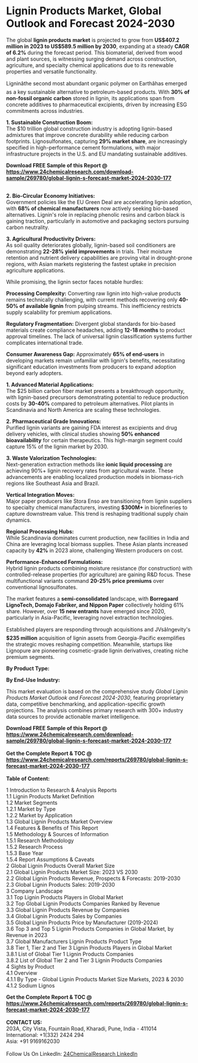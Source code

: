<h1>Lignin Products Market, Global Outlook and Forecast 2024-2030</h1><p>The global <strong>lignin products market</strong> is projected to grow from <strong>US$407.2 million in 2023 to US$589.5 million by 2030</strong>, expanding at a steady <strong>CAGR of 6.2%</strong> during the forecast period. This biomaterial, derived from wood and plant sources, is witnessing surging demand across construction, agriculture, and specialty chemical applications due to its renewable properties and versatile functionality.</p><p>Ligninâthe second most abundant organic polymer on Earthâhas emerged as a key sustainable alternative to petroleum-based products. With <strong>30% of non-fossil organic carbon</strong> stored in lignin, its applications span from concrete additives to pharmaceutical excipients, driven by increasing ESG commitments across industries.</p><p><strong>1. Sustainable Construction Boom:</strong><br>
The $10 trillion global construction industry is adopting lignin-based admixtures that improve concrete durability while reducing carbon footprints. Lignosulfonates, capturing <strong>29% market share</strong>, are increasingly specified in high-performance cement formulations, with major infrastructure projects in the U.S. and EU mandating sustainable additives.</p><div><b>Download FREE Sample of this Report @ 
            <a href="https://www.24chemicalresearch.com/download-sample/269780/global-lignin-s-forecast-market-2024-2030-177">
            https://www.24chemicalresearch.com/download-sample/269780/global-lignin-s-forecast-market-2024-2030-177</a></b></div><br><p><strong>2. Bio-Circular Economy Initiatives:</strong><br>
Government policies like the EU Green Deal are accelerating lignin adoption, with <strong>68% of chemical manufacturers</strong> now actively seeking bio-based alternatives. Lignin's role in replacing phenolic resins and carbon black is gaining traction, particularly in automotive and packaging sectors pursuing carbon neutrality.</p><p><strong>3. Agricultural Productivity Drivers:</strong><br>
As soil quality deteriorates globally, lignin-based soil conditioners are demonstrating <strong>22-28% yield improvements</strong> in trials. Their moisture retention and nutrient delivery capabilities are proving vital in drought-prone regions, with Asian markets registering the fastest uptake in precision agriculture applications.</p><p>While promising, the lignin sector faces notable hurdles:</p><p><strong>Processing Complexity:</strong> Converting raw lignin into high-value products remains technically challenging, with current methods recovering only <strong>40-50% of available lignin</strong> from pulping streams. This inefficiency restricts supply scalability for premium applications.</p><p><strong>Regulatory Fragmentation:</strong> Divergent global standards for bio-based materials create compliance headaches, adding <strong>12-18 months</strong> to product approval timelines. The lack of universal lignin classification systems further complicates international trade.</p><p><strong>Consumer Awareness Gap:</strong> Approximately <strong>65% of end-users</strong> in developing markets remain unfamiliar with lignin's benefits, necessitating significant education investments from producers to expand adoption beyond early adopters.</p><p><strong>1. Advanced Material Applications:</strong><br>
The $25 billion carbon fiber market presents a breakthrough opportunity, with lignin-based precursors demonstrating potential to reduce production costs by <strong>30-40%</strong> compared to petroleum alternatives. Pilot plants in Scandinavia and North America are scaling these technologies.</p><p><strong>2. Pharmaceutical Grade Innovations:</strong><br>
Purified lignin variants are gaining FDA interest as excipients and drug delivery vehicles, with clinical studies showing <strong>50% enhanced bioavailability</strong> for certain therapeutics. This high-margin segment could capture 15% of the lignin market by 2030.</p><p><strong>3. Waste Valorization Technologies:</strong><br>
Next-generation extraction methods like <strong>ionic liquid processing</strong> are achieving 90%+ lignin recovery rates from agricultural waste. These advancements are enabling localized production models in biomass-rich regions like Southeast Asia and Brazil.</p><p><strong>Vertical Integration Moves:</strong><br>
Major paper producers like Stora Enso are transitioning from lignin suppliers to specialty chemical manufacturers, investing <strong>$300M+</strong> in biorefineries to capture downstream value. This trend is reshaping traditional supply chain dynamics.</p><p><strong>Regional Processing Hubs:</strong><br>
While Scandinavia dominates current production, new facilities in India and China are leveraging local biomass supplies. These Asian plants increased capacity by <strong>42%</strong> in 2023 alone, challenging Western producers on cost.</p><p><strong>Performance-Enhanced Formulations:</strong><br>
Hybrid lignin products combining moisture resistance (for construction) with controlled-release properties (for agriculture) are gaining R&amp;D focus. These multifunctional variants command <strong>20-25% price premiums</strong> over conventional lignosulfonates.</p><p>The market features a <strong>semi-consolidated</strong> landscape, with <strong>Borregaard LignoTech, Domajo Fabriker, and Nippon Paper</strong> collectively holding 61% share. However, over <strong>15 new entrants</strong> have emerged since 2020, particularly in Asia-Pacific, leveraging novel extraction technologies.</p><p>Established players are responding through acquisitions and JVsâIngevity's <strong>$235 million</strong> acquisition of lignin assets from Georgia-Pacific exemplifies the strategic moves reshaping competition. Meanwhile, startups like Lignopure are pioneering cosmetic-grade lignin derivatives, creating niche premium segments.</p><p><strong>By Product Type:</strong></p><p><strong>By End-Use Industry:</strong></p><p>This market evaluation is based on the comprehensive study <em>Global Lignin Products Market Outlook and Forecast 2024-2030</em>, featuring proprietary data, competitive benchmarking, and application-specific growth projections. The analysis combines primary research with 300+ industry data sources to provide actionable market intelligence.</p><div><b>Download FREE Sample of this Report @ 
            <a href="https://www.24chemicalresearch.com/download-sample/269780/global-lignin-s-forecast-market-2024-2030-177">
            https://www.24chemicalresearch.com/download-sample/269780/global-lignin-s-forecast-market-2024-2030-177</a></b></div><br><div><b>Get the Complete Report & TOC @ 
            <a href="https://www.24chemicalresearch.com/reports/269780/global-lignin-s-forecast-market-2024-2030-177">
            https://www.24chemicalresearch.com/reports/269780/global-lignin-s-forecast-market-2024-2030-177</a></b></div><br>
            <b>Table of Content:</b><p>1 Introduction to Research & Analysis Reports<br />
    1.1 Lignin Products Market Definition<br />
    1.2 Market Segments<br />
        1.2.1 Market by Type<br />
        1.2.2 Market by Application<br />
    1.3 Global Lignin Products Market Overview<br />
    1.4 Features & Benefits of This Report<br />
    1.5 Methodology & Sources of Information<br />
        1.5.1 Research Methodology<br />
        1.5.2 Research Process<br />
        1.5.3 Base Year<br />
        1.5.4 Report Assumptions & Caveats<br />
2 Global Lignin Products Overall Market Size<br />
    2.1 Global Lignin Products Market Size: 2023 VS 2030<br />
    2.2 Global Lignin Products Revenue, Prospects & Forecasts: 2019-2030<br />
    2.3 Global Lignin Products Sales: 2019-2030<br />
3 Company Landscape<br />
    3.1 Top Lignin Products Players in Global Market<br />
    3.2 Top Global Lignin Products Companies Ranked by Revenue<br />
    3.3 Global Lignin Products Revenue by Companies<br />
    3.4 Global Lignin Products Sales by Companies<br />
    3.5 Global Lignin Products Price by Manufacturer (2019-2024)<br />
    3.6 Top 3 and Top 5 Lignin Products Companies in Global Market, by Revenue in 2023<br />
    3.7 Global Manufacturers Lignin Products Product Type<br />
    3.8 Tier 1, Tier 2 and Tier 3 Lignin Products Players in Global Market<br />
        3.8.1 List of Global Tier 1 Lignin Products Companies<br />
        3.8.2 List of Global Tier 2 and Tier 3 Lignin Products Companies<br />
4 Sights by Product<br />
    4.1 Overview<br />
        4.1.1 By Type - Global Lignin Products Market Size Markets, 2023 & 2030<br />
        4.1.2 Sodium Lignos</p><div><b>Get the Complete Report & TOC @ 
            <a href="https://www.24chemicalresearch.com/reports/269780/global-lignin-s-forecast-market-2024-2030-177">
            https://www.24chemicalresearch.com/reports/269780/global-lignin-s-forecast-market-2024-2030-177</a></b></div><br><b>CONTACT US:</b><br>
            203A, City Vista, Fountain Road, Kharadi, Pune, India - 411014<br>
            International: +1(332) 2424 294<br>
            Asia: +91 9169162030 <br><br>
            Follow Us On LinkedIn: <a href="https://www.linkedin.com/company/24chemicalresearch/">24ChemicalResearch LinkedIn</a>